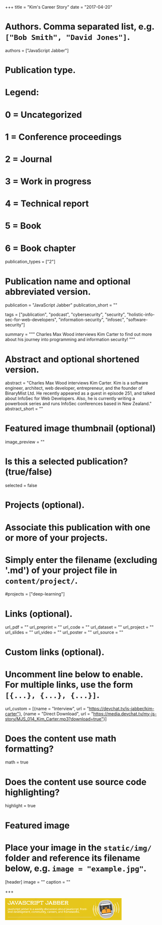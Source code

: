 +++
title = "Kim's Career Story"
date = "2017-04-20"

# Authors. Comma separated list, e.g. `["Bob Smith", "David Jones"]`.
authors = ["JavaScript Jabber"]

# Publication type.
# Legend:
# 0 = Uncategorized
# 1 = Conference proceedings
# 2 = Journal
# 3 = Work in progress
# 4 = Technical report
# 5 = Book
# 6 = Book chapter
publication_types = ["2"]

# Publication name and optional abbreviated version.
publication = "JavaScript Jabber"
publication_short = ""

tags = ["publication", "podcast", "cybersecurity", "security", "holistic-info-sec-for-web-developers", "information-security", "infosec", "software-security"]

summary = """
Charles Max Wood interviews Kim Carter to find out more about his journey into programming and information security!
"""

# Abstract and optional shortened version.
abstract = "Charles Max Wood interviews Kim Carter. Kim is a software engineer, architect, web developer, entrepreneur, and the founder of BinaryMist Ltd. He recently appeared as a guest in episode 251, and talked about InfoSec for Web Developers. Also, he is currently writing a powerbook series and runs InfoSec conferences based in New Zealand."
abstract_short = ""

# Featured image thumbnail (optional)
image_preview = ""

# Is this a selected publication? (true/false)
selected = false

# Projects (optional).
#   Associate this publication with one or more of your projects.
#   Simply enter the filename (excluding '.md') of your project file in `content/project/`.
#projects = ["deep-learning"]
 

# Links (optional).
url_pdf = ""
url_preprint = ""
url_code = ""
url_dataset = ""
url_project = ""
url_slides = ""
url_video = ""
url_poster = ""
url_source = ""

# Custom links (optional).
#   Uncomment line below to enable. For multiple links, use the form `[{...}, {...}, {...}]`.
url_custom = [{name = "Interview", url = "https://devchat.tv/js-jabber/kim-carter"}, {name = "Direct Download", url = "https://media.devchat.tv/my-js-story/MJS_014_Kim_Carter.mp3?download=true"}]

# Does the content use math formatting?
math = true

# Does the content use source code highlighting?
highlight = true

# Featured image
# Place your image in the `static/img/` folder and reference its filename below, e.g. `image = "example.jpg"`.
[header]
image = ""
caption = ""

+++

![JavaScript Jabber](/img/publication/javascriptjabber1.png)
